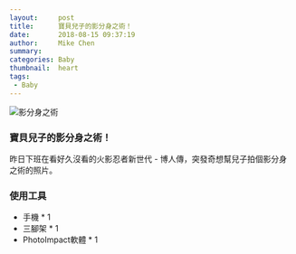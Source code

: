 ```yaml
---
layout:     post
title:      寶貝兒子的影分身之術！
date:       2018-08-15 09:37:19
author:     Mike Chen
summary:    
categories: Baby
thumbnail:  heart
tags:
 - Baby
---
```


![影分身之術](https://i.imgur.com/4noMkms.jpg)

### 寶貝兒子的影分身之術！
昨日下班在看好久沒看的火影忍者新世代 - 博人傳，突發奇想幫兒子拍個影分身之術的照片。

### 使用工具
* 手機 * 1
* 三腳架 * 1
* PhotoImpact軟體 * 1